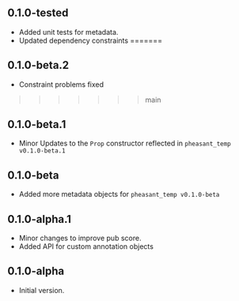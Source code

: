 ## 0.1.0-tested
- Added unit tests for metadata.
- Updated dependency constraints
=======
## 0.1.0-beta.2

- Constraint problems fixed
>>>>>>> main

## 0.1.0-beta.1

- Minor Updates to the `Prop` constructor reflected in `pheasant_temp v0.1.0-beta.1`

## 0.1.0-beta

- Added more metadata objects for `pheasant_temp v0.1.0-beta`

## 0.1.0-alpha.1

- Minor changes to improve pub score.
- Added API for custom annotation objects

## 0.1.0-alpha

- Initial version.